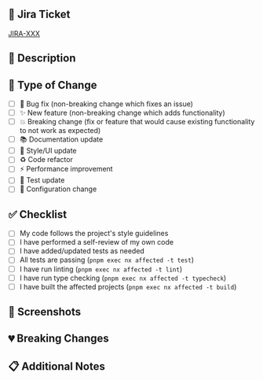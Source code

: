 ## 🎫 Jira Ticket
[JIRA-XXX](https://your-domain.atlassian.net/browse/JIRA-XXX)

## 📝 Description
<!-- Provide a brief description of what this PR does and why -->

## 🔄 Type of Change
<!-- Mark the relevant option with an "x" -->
- [ ] 🐛 Bug fix (non-breaking change which fixes an issue)
- [ ] ✨ New feature (non-breaking change which adds functionality)
- [ ] 💥 Breaking change (fix or feature that would cause existing functionality to not work as expected)
- [ ] 📚 Documentation update
- [ ] 🎨 Style/UI update
- [ ] ♻️ Code refactor
- [ ] ⚡ Performance improvement
- [ ] 🧪 Test update
- [ ] 🔧 Configuration change

## ✅ Checklist
<!-- Mark completed items with an "x" -->
- [ ] My code follows the project's style guidelines
- [ ] I have performed a self-review of my own code
- [ ] I have added/updated tests as needed
- [ ] All tests are passing (`pnpm exec nx affected -t test`)
- [ ] I have run linting (`pnpm exec nx affected -t lint`)
- [ ] I have run type checking (`pnpm exec nx affected -t typecheck`)
- [ ] I have built the affected projects (`pnpm exec nx affected -t build`)

## 📸 Screenshots
<!-- If applicable, add screenshots to help explain your changes -->
<!-- Delete this section if not applicable -->

## 💔 Breaking Changes
<!-- Describe any breaking changes and migration steps -->
<!-- Delete this section if not applicable -->

## 📋 Additional Notes
<!-- Any additional context or notes for reviewers -->
